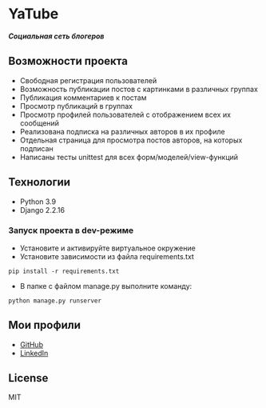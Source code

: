 
# YaTube

***Социальная сеть блогеров***

## Возможности проекта

- Свободная регистрация пользователей
- Возможность публикации постов с картинками в различных группах
- Публикация комментариев к постам
- Просмотр публикаций в группах
- Просмотр профилей пользователей с отображением всех их сообщений
- Реализована подписка на различных авторов в их профиле
- Отдельная страница для просмотра постов авторов, на которых подписан
- Написаны тесты unittest для всех форм/моделей/view-функций

## Технологии

- Python 3.9
- Django 2.2.16

### Запуск проекта в dev-режиме
- Установите и активируйте виртуальное окружение
- Установите зависимости из файла requirements.txt

```
pip install -r requirements.txt
``` 

- В папке с файлом manage.py выполните команду:

```
python manage.py runserver
```

## Мои профили

- [GitHub](https://github.com/pozarnik/)
- [LinkedIn](https://www.linkedin.com/in/alekseyevich-ivan/)

## License

MIT

